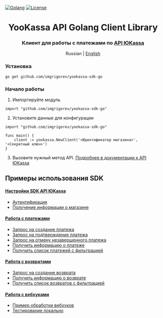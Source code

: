 [![Golang](https://img.shields.io/badge/Go-v1.19-EEEEEE?logo=go&logoColor=white&labelColor=00ADD8)](https://go.dev/)
[![License](https://img.shields.io/pypi/l/yookassa.svg)](LICENSE)

<div align="center">
    <h1 align="center">YooKassa API Golang Client Library
    </h1>
    <h3 align="center">Клиент для работы с платежами по <a href="https://yookassa.ru/developers/api">API ЮKassa</a>
    </h3>
    <p align="center">
        Russian | <a href="README.en.md">English</a> 
    </p>
</div>

### Установка
`go get github.com/imgrigorev/yookassa-sdk-go`

### Начало работы
1. Импортируйте модуль
```golang
import "github.com/imgrigorev/yookassa-sdk-go"
```
2. Установите данные для конфигурации
```golang
import "github.com/imgrigorev/yookassa-sdk-go"

func main() {
    client := yookassa.NewClient('<Идентификатор магазина>', '<Секретный ключ>')	
}
```
3. Вызовите нужный метод API. [Подробнее в документации к API ЮKassa](https://yookassa.ru/developers/api)

## Примеры использования SDK
#### [Настройки SDK API ЮKassa](https://github.com/imgrigorev/yookassa-sdk-go/blob/main/docs/examples/01-configuration.md)
* [Аутентификация](https://github.com/imgrigorev/yookassa-sdk-go/blob/main/docs/examples/01-configuration.md#Аутентификация)
* [Получение информации о магазине](https://github.com/imgrigorev/yookassa-sdk-go/blob/main/docs/examples/01-configuration.md#Получение-информации-о-магазине)
#### [Работа с платежами](https://github.com/imgrigorev/yookassa-sdk-go/blob/main/docs/examples/02-payments.md)
* [Запрос на создание платежа](https://github.com/imgrigorev/yookassa-sdk-go/blob/main/docs/examples/02-payments.md#Запрос-на-создание-платежа)
* [Запрос на подтверждение платежа](https://github.com/imgrigorev/yookassa-sdk-go/blob/main/docs/examples/02-payments.md#Запрос-на-подтверждение-платежа)
* [Запрос на отмену незавершенного платежа](https://github.com/imgrigorev/yookassa-sdk-go/blob/main/docs/examples/02-payments.md#Запрос-на-отмену-незавершенного-платежа)
* [Получить информацию о платеже](https://github.com/imgrigorev/yookassa-sdk-go/blob/main/docs/examples/02-payments.md#Получить-информацию-о-платеже)
* [Получить список платежей с фильтрацией](https://github.com/imgrigorev/yookassa-sdk-go/blob/main/docs/examples/02-payments.md#Получить-список-платежей-с-фильтрацией)
#### [Работа с возвратами](https://github.com/imgrigorev/yookassa-sdk-go/blob/main/docs/examples/03-refunds.md)
* [Запрос на создание возврата](https://github.com/imgrigorev/yookassa-sdk-go/blob/main/docs/examples/03-refunds.md#Запрос-на-создание-возврата)
* [Получить информацию о возврате](https://github.com/imgrigorev/yookassa-sdk-go/blob/main/docs/examples/03-refunds.md#Получить-информацию-о-возврате)
* [Получить список возвратов с фильтрацией](https://github.com/imgrigorev/yookassa-sdk-go/blob/main/docs/examples/03-refunds.md#Получить-список-возвратов-с-фильтрацией)
#### [Работа с вебхуками](https://github.com/imgrigorev/yookassa-sdk-go/blob/main/docs/examples/04-webhooks.md)
* [Пример обработки вебхуков](https://github.com/imgrigorev/yookassa-sdk-go/blob/main/docs/examples/04-webhooks.md#Пример-обработки-вебхуков)
* [Тестирование локально](https://github.com/imgrigorev/yookassa-sdk-go/blob/main/docs/examples/04-webhooks.md#Тестирование-локально)




